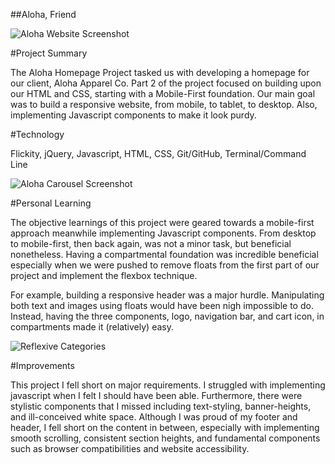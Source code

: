  ##Aloha, Friend

 ![Aloha Website Screenshot](/my-aloha-screenshots/aloha-screenshot-pt2-1)

 #Project Summary

 The Aloha Homepage Project tasked us with developing a homepage for our client, 
 Aloha Apparel Co. Part 2 of the project focused on building upon our HTML and CSS, starting
 with a Mobile-First foundation. Our main goal was to build a responsive website, from mobile, 
 to tablet, to desktop. Also, implementing Javascript components to make it look purdy.

 #Technology
 
 Flickity, jQuery, Javascript, HTML, CSS, Git/GitHub, Terminal/Command Line

 ![Aloha Carousel Screenshot](/my-aloha-screenshots/aloha-screenshot-pt2-4)

 #Personal Learning

 The objective learnings of this project were geared towards a mobile-first approach meanwhile 
 implementing Javascript components. From desktop to mobile-first, then back again, was not a
 minor task, but beneficial nonetheless. Having a compartmental foundation was incredible 
 beneficial especially when we were pushed to remove floats from the first part of our project
 and implement the flexbox technique. 

 For example, building a responsive header was a major hurdle. Manipulating both text and images
 using floats would have been nigh impossible to do. Instead, having the three components, logo, 
 navigation bar, and cart icon, in compartments made it (relatively) easy.

 ![Reflexive Categories](/my-aloha-screenshots/aloha-screenshot-pt2-4)

#Improvements

This project I fell short on major requirements. I struggled with implementing javascript when I
felt I should have been able. Furthermore, there were stylistic components that I missed 
including text-styling, banner-heights, and ill-conceived white space. Although I was proud of 
my footer and header, I fell short on the content in between, especially with implementing
smooth scrolling, consistent section heights, and fundamental components such as browser
compatibilities and website accessibility.

